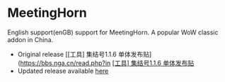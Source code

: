 # MeetingHorn
English support(enGB) support for MeetingHorn. A popular WoW classic addon in China.
  * Original release [[工具] 集结号1.1.6 单体发布贴](https://bbs.nga.cn/read.php?in [[工具] 集结号1.1.6 单体发布贴](https:tid=19920106)
  * Updated release available [here](https://github.com/jki14/meeting-horn)
